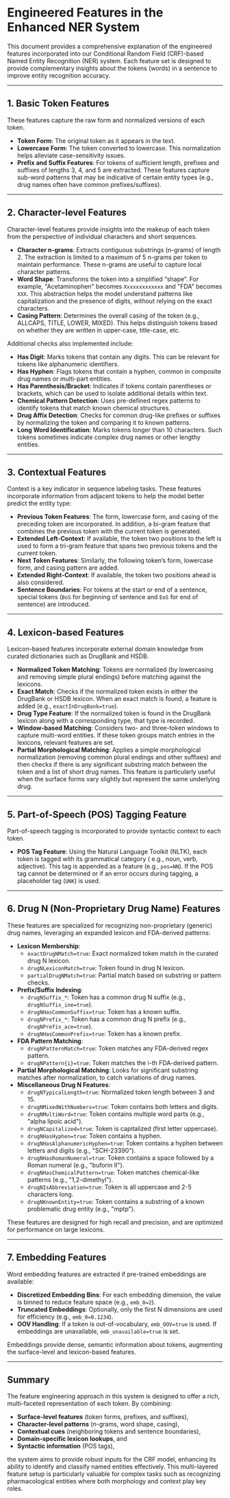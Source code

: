 # Engineered Features in the Enhanced NER System

This document provides a comprehensive explanation of the engineered features incorporated into our Conditional Random
Field (CRF)-based Named Entity Recognition (NER) system. Each feature set is designed to provide complementary insights
about the tokens (words) in a sentence to improve entity recognition accuracy.

---

## 1. Basic Token Features

These features capture the raw form and normalized versions of each token.

- **Token Form**: The original token as it appears in the text.
- **Lowercase Form**: The token converted to lowercase. This normalization helps alleviate case-sensitivity issues.
- **Prefix and Suffix Features**: For tokens of sufficient length, prefixes and suffixes of lengths 3, 4, and 5 are
  extracted. These features capture sub-word patterns that may be indicative of certain entity types (e.g., drug names
  often have common prefixes/suffixes).

---

## 2. Character-level Features

Character-level features provide insights into the makeup of each token from the perspective of individual characters
and short sequences.

- **Character n-grams**: Extracts contiguous substrings (n-grams) of length 2. The extraction is limited to a maximum of
  5 n-grams per token to maintain performance. These n-grams are useful to capture local character patterns.
- **Word Shape**: Transforms the token into a simplified “shape”. For example, "Acetaminophen" becomes `Xxxxxxxxxxxxx`
  and "FDA" becomes `XXX`. This abstraction helps the model understand patterns like capitalization and the presence of
  digits, without relying on the exact characters.
- **Casing Pattern**: Determines the overall casing of the token (e.g., ALLCAPS, TITLE, LOWER, MIXED). This helps
  distinguish tokens based on whether they are written in upper-case, title-case, etc.

Additional checks also implemented include:

- **Has Digit**: Marks tokens that contain any digits. This can be relevant for tokens like alphanumeric identifiers.
- **Has Hyphen**: Flags tokens that contain a hyphen, common in composite drug names or multi-part entities.
- **Has Parenthesis/Bracket**: Indicates if tokens contain parentheses or brackets, which can be used to isolate
  additional details within text.
- **Chemical Pattern Detection**: Uses pre-defined regex patterns to identify tokens that match known chemical
  structures.
- **Drug Affix Detection**: Checks for common drug-like prefixes or suffixes by normalizing the token and comparing it
  to known patterns.
- **Long Word Identification**: Marks tokens longer than 10 characters. Such tokens sometimes indicate complex drug
  names or other lengthy entities.

---

## 3. Contextual Features

Context is a key indicator in sequence labeling tasks. These features incorporate information from adjacent tokens to
help the model better predict the entity type:

- **Previous Token Features**: The form, lowercase form, and casing of the preceding token are incorporated. In
  addition, a bi-gram feature that combines the previous token with the current token is generated.
- **Extended Left-Context**: If available, the token two positions to the left is used to form a tri-gram feature that
  spans two previous tokens and the current token.
- **Next Token Features**: Similarly, the following token’s form, lowercase form, and casing pattern are added.
- **Extended Right-Context**: If available, the token two positions ahead is also considered.
- **Sentence Boundaries**: For tokens at the start or end of a sentence, special tokens (`BoS` for beginning of sentence
  and `EoS` for end of sentence) are introduced.

---

## 4. Lexicon-based Features

Lexicon-based features incorporate external domain knowledge from curated dictionaries such as DrugBank and HSDB.

- **Normalized Token Matching**: Tokens are normalized (by lowercasing and removing simple plural endings) before
  matching against the lexicons.
- **Exact Match**: Checks if the normalized token exists in either the DrugBank or HSDB lexicon. When an exact match is
  found, a feature is added (e.g., `exactInDrugBank=true`).
- **Drug Type Feature**: If the normalized token is found in the DrugBank lexicon along with a corresponding type, that
  type is recorded.
- **Window-based Matching**: Considers two- and three-token windows to capture multi-word entities. If these token
  groups match entries in the lexicons, relevant features are set.
- **Partial Morphological Matching**: Applies a simple morphological normalization (removing common plural endings and
  other suffixes) and then checks if there is any significant substring match between the token and a list of short drug
  names. This feature is particularly useful when the surface forms vary slightly but represent the same underlying
  drug.

---

## 5. Part-of-Speech (POS) Tagging Feature

Part-of-speech tagging is incorporated to provide syntactic context to each token.

- **POS Tag Feature**: Using the Natural Language Toolkit (NLTK), each token is tagged with its grammatical category (
  e.g., noun, verb, adjective). This tag is appended as a feature (e.g., `pos=NN`). If the POS tag cannot be determined
  or if an error occurs during tagging, a placeholder tag (`UNK`) is used.

---

## 6. Drug N (Non-Proprietary Drug Name) Features

These features are specialized for recognizing non-proprietary (generic) drug names, leveraging an expanded lexicon and
FDA-derived patterns:

- **Lexicon Membership**:
  - `exactDrugNMatch=true`: Exact normalized token match in the curated drug N lexicon.
  - `drugNLexiconMatch=true`: Token found in drug N lexicon.
  - `partialDrugNMatch=true`: Partial match based on substring or pattern checks.
- **Prefix/Suffix Indexing**:
  - `drugNSuffix_*`: Token has a common drug N suffix (e.g., `drugNSuffix_ine=true`).
  - `drugNHasCommonSuffix=true`: Token has a known suffix.
  - `drugNPrefix_*`: Token has a common drug N prefix (e.g., `drugNPrefix_ace=true`).
  - `drugNHasCommonPrefix=true`: Token has a known prefix.
- **FDA Pattern Matching**:
  - `drugNPatternMatch=true`: Token matches any FDA-derived regex pattern.
  - `drugNPattern{i}=true`: Token matches the i-th FDA-derived pattern.
- **Partial Morphological Matching**: Looks for significant substring matches after normalization, to catch variations
  of drug names.
- **Miscellaneous Drug N Features**:
  - `drugNTypicalLength=true`: Normalized token length between 3 and 15.
  - `drugNMixedWithNumbers=true`: Token contains both letters and digits.
  - `drugNMultiWord=true`: Token contains multiple word parts (e.g., "alpha lipoic acid").
  - `drugNCapitalized=true`: Token is capitalized (first letter uppercase).
  - `drugNHasHyphen=true`: Token contains a hyphen.
  - `drugNHasAlphanumericHyphen=true`: Token contains a hyphen between letters and digits (e.g., "SCH-23390").
  - `drugNHasRomanNumeral=true`: Token contains a space followed by a Roman numeral (e.g., "buforin II").
  - `drugNHasChemicalPattern=true`: Token matches chemical-like patterns (e.g., "1,2-dimethyl").
  - `drugNIsAbbreviation=true`: Token is all uppercase and 2-5 characters long.
  - `drugNKnownEntity=true`: Token contains a substring of a known problematic drug entity (e.g., "mptp").

These features are designed for high recall and precision, and are optimized for performance on large lexicons.

---

## 7. Embedding Features

Word embedding features are extracted if pre-trained embeddings are available:

- **Discretized Embedding Bins**: For each embedding dimension, the value is binned to reduce feature space (e.g.,
  `emb_0=2`).
- **Truncated Embeddings**: Optionally, only the first N dimensions are used for efficiency (e.g., `emb_0=0.1234`).
- **OOV Handling**: If a token is out-of-vocabulary, `emb_OOV=true` is used. If embeddings are unavailable,
  `emb_unavailable=true` is set.

Embeddings provide dense, semantic information about tokens, augmenting the surface-level and lexicon-based features.

---

## Summary

The feature engineering approach in this system is designed to offer a rich, multi-faceted representation of each token.
By combining:

- **Surface-level features** (token forms, prefixes, and suffixes),
- **Character-level patterns** (n-grams, word shape, casing),
- **Contextual cues** (neighboring tokens and sentence boundaries),
- **Domain-specific lexicon lookups**, and
- **Syntactic information** (POS tags),

the system aims to provide robust inputs for the CRF model, enhancing its ability to identify and classify named
entities effectively. This multi-layered feature setup is particularly valuable for complex tasks such as recognizing
pharmacological entities where both morphology and context play key roles.
